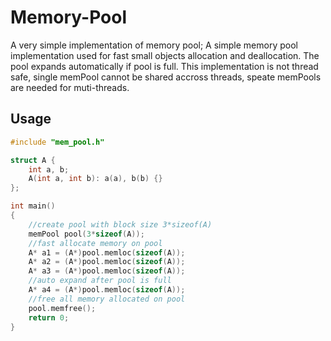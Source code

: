 # Memory-Pool
A very simple implementation of memory pool; 
A simple memory pool implementation used for fast small objects allocation and deallocation. The pool expands automatically if pool is full.
This implementation is not thread safe, single memPool cannot be shared accross threads, speate memPools are needed for muti-threads. 

## Usage
```cpp
#include "mem_pool.h"

struct A {
    int a, b;
    A(int a, int b): a(a), b(b) {}
};

int main()
{
    //create pool with block size 3*sizeof(A)
    memPool pool(3*sizeof(A));
    //fast allocate memory on pool
    A* a1 = (A*)pool.memloc(sizeof(A));
    A* a2 = (A*)pool.memloc(sizeof(A));
    A* a3 = (A*)pool.memloc(sizeof(A));
    //auto expand after pool is full
    A* a4 = (A*)pool.memloc(sizeof(A));
    //free all memory allocated on pool
    pool.memfree();
    return 0;
}

```
